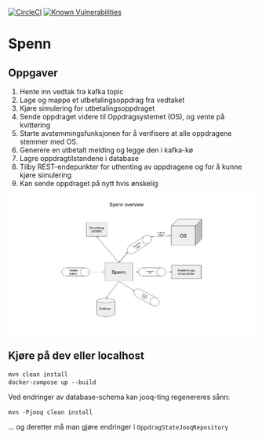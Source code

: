 [![CircleCI](https://circleci.com/gh/navikt/helse-spenn/tree/master.svg?style=svg)](https://circleci.com/gh/navikt/helse-spenn/tree/master)
[![Known Vulnerabilities](https://snyk.io/test/github/navikt/helse-spenn/badge.svg)](https://snyk.io/test/github/navikt/helse-spenn)

# Spenn 

## Oppgaver
1. Hente inn vedtak fra kafka topic
2. Lage og mappe et utbetalingsoppdrag fra vedtaket
3. Kjøre simulering for utbetalingsoppdraget
4. Sende oppdraget videre til Oppdragsystemet (OS), og vente på kvittering
5. Starte avstemmingsfunksjonen for å verifisere at alle oppdragene stemmer med OS.
6. Generere en utbetalt melding og legge den i kafka-kø
7. Lagre oppdragtilstandene i database
8. Tilby REST-endepunkter for uthenting av oppdragene og for å kunne kjøre simulering 
9. Kan sende oppdraget på nytt hvis ønskelig

![Spenn overview](docs/spenn-overview.jpg "Overview")

## Kjøre på dev eller localhost

```
mvn clean install
docker-compose up --build 
```

Ved endringer av database-schema kan jooq-ting regenereres sånn:

```
mvn -Pjooq clean install
```

... og deretter må man gjøre endringer i `OppdragStateJooqRepository`
